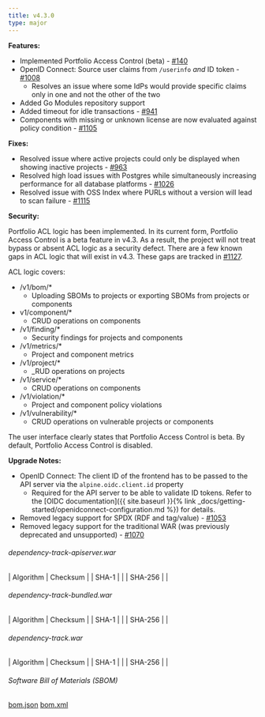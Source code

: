 ```yaml
---
title: v4.3.0
type: major
---
```


**Features:**
* Implemented Portfolio Access Control (beta) - [#140](https://github.com/DependencyTrack/dependency-track/issues/140)
* OpenID Connect: Source user claims from `/userinfo` *and* ID token - [#1008](https://github.com/DependencyTrack/dependency-track/issues/140)
  * Resolves an issue where some IdPs would provide specific claims only in one and not the other of the two
* Added Go Modules repository support
* Added timeout for idle transactions - [#941](https://github.com/DependencyTrack/dependency-track/issues/941)
* Components with missing or unknown license are now evaluated against policy condition - [#1105](https://github.com/DependencyTrack/dependency-track/issues/1105)

**Fixes:**
* Resolved issue where active projects could only be displayed when showing inactive projects - [#963](https://github.com/DependencyTrack/dependency-track/issues/963)
* Resolved high load issues with Postgres while simultaneously increasing performance for all database platforms - [#1026](https://github.com/DependencyTrack/dependency-track/issues/1026)
* Resolved issue with OSS Index where PURLs without a version will lead to scan failure - [#1115](https://github.com/DependencyTrack/dependency-track/issues/1115)

**Security:**

Portfolio ACL logic has been implemented. In its current form, Portfolio Access Control is a beta feature in v4.3. As a result, the project will not treat bypass or absent ACL logic as a security defect. There are a few known gaps in ACL logic that will exist in v4.3. These gaps are tracked in [#1127](https://github.com/DependencyTrack/dependency-track/issues/1127).

ACL logic covers:
* /v1/bom/*
  * Uploading SBOMs to projects or exporting SBOMs from projects or components
* v1/component/*
  * CRUD operations on components
* /v1/finding/*
  * Security findings for projects and components
* /v1/metrics/*
  * Project and component metrics
* /v1/project/*
  * _RUD operations on projects
* /v1/service/*
  * CRUD operations on components
* /v1/violation/*
  * Project and component policy violations
* /v1/vulnerability/*
  * CRUD operations on vulnerable projects or components

The user interface clearly states that Portfolio Access Control is beta. By default, Portfolio Access Control is disabled.

**Upgrade Notes:**
* OpenID Connect: The client ID of the frontend has to be passed to the API server via the `alpine.oidc.client.id` property
  * Required for the API server to be able to validate ID tokens. Refer to the [OIDC documentation]({{ site.baseurl }}{% link _docs/getting-started/openidconnect-configuration.md %}) for details.
* Removed legacy support for SPDX (RDF and tag/value) - [#1053](https://github.com/DependencyTrack/dependency-track/issues/1053)
* Removed legacy support for the traditional WAR (was previously deprecated and unsupported) - [#1070](https://github.com/DependencyTrack/dependency-track/issues/1070)


###### dependency-track-apiserver.war

| Algorithm | Checksum |
| SHA-1     |  |
| SHA-256   |  |

###### dependency-track-bundled.war

| Algorithm | Checksum |
| SHA-1     |  |
| SHA-256   |  |

###### dependency-track.war

| Algorithm | Checksum |
| SHA-1     |  |
| SHA-256   |  |

###### Software Bill of Materials (SBOM) ######

[bom.json](https://github.com/DependencyTrack/dependency-track/releases/download/4.3.0/bom.json)
[bom.xml](https://github.com/DependencyTrack/dependency-track/releases/download/4.3.0/bom.xml)
